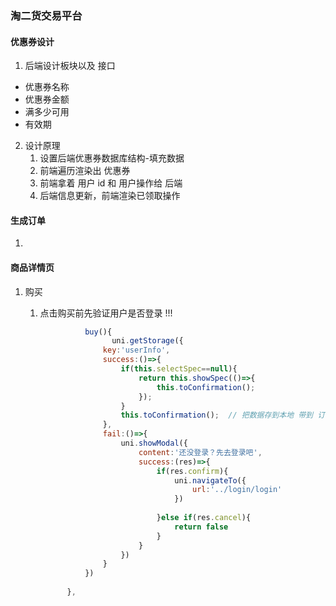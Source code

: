 ###  淘二货交易平台

#### 优惠券设计

1.  后端设计板块以及 接口 
   * 优惠券名称
   * 优惠券金额
   * 满多少可用
   * 有效期
2.  设计原理
    1.  设置后端优惠券数据库结构-填充数据
    2.  前端遍历渲染出 优惠券 
    3.  前端拿着 用户 id 和 用户操作给 后端
    4.  后端信息更新，前端渲染已领取操作

#### 生成订单

1. 

#### 商品详情页

1. 购买

   1. 点击购买前先验证用户是否登录 !!! 

      ``` js
      			buy(){
        			  uni.getStorage({
      				key:'userInfo',
      				success:()=>{
      					if(this.selectSpec==null){
      						return this.showSpec(()=>{
      							this.toConfirmation();
      						}); 
      					}
      					this.toConfirmation();  // 把数据存到本地 带到 订单页面 进行渲染值 
      				},
      				fail:()=>{
      					uni.showModal({
      						content:'还没登录？先去登录吧',
      						success:(res)=>{
      							if(res.confirm){
      								uni.navigateTo({
      									url:'../login/login'
      								})
      								
      							}else if(res.cancel){
      								return false
      							}
      						}	
      					})
      				}
      			})
      			
      		},
      ```







